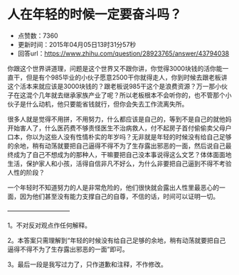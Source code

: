 # 人在年轻的时候一定要奋斗吗？
- 点赞数：7360
- 更新时间：2015年04月05日13时31分57秒
- 回答url：https://www.zhihu.com/question/28923765/answer/43794038
<body>
 <p data-pid="CL3TWCPA">你跟这个世界讲道理，问题是这个世界又不跟你讲，你觉得3000块钱的活你能一直干，但是有个985毕业的小伙子愿意2500干你就得走人，你到时候去跟老板讲这个活本来就应该是3000块钱的？跟老板说985干这个是浪费资源？万一那小伙子在这混个几年就去继承家族产业了呢？所以老板根本不会听你的，也不管那个小伙子是什么动机，他只要能省钱就行，但你会失去工作流离失所。</p>
 <p data-pid="73Ede2rX">很多人就是觉得不用拼，不用努力，什么都应该是自己的，等到不是自己的就他妈开始害人了，什么医药费不够责怪医生不治病救人，付不起房子首付偷偷卖父母户口本，你以为这些人没有性情朴实的年岁吗？无非就是年轻的时候没有给自己足够的余地，稍有动荡就要把自己逼得不得不为了生存露出邪恶的一面，然后说自己最终成为了自己不想成为的那种人，干嘛要把自己没本事说得这么文艺？体体面面地生活，保护家人和小孩，活得自信非凡不好么，为什么非要把自己逼到不得不考验人性的阶段？</p>
 <p data-pid="DX2TWTnB">一个年轻时不知道努力的人是非常危险的，他们很快就会露出人性里最恶心的一面，因为他们甚至没有能力支撑自己的自尊，不信的话，时间可以证明一切。</p>
 <p data-pid="-41pyff3">——————————</p>
 <p data-pid="q-860-aU">1。不对反对观点作任何解释。</p>
 <p data-pid="CKRUbbep">2。本答案只需理解到“年轻的时候没有给自己足够的余地，稍有动荡就要把自己逼得不得不为了生存露出邪恶的一面”即可。</p>
 <p data-pid="2o0iihT-">3。最后一段是我写过力了，只作道歉和注释，不作修改。</p>
</body>